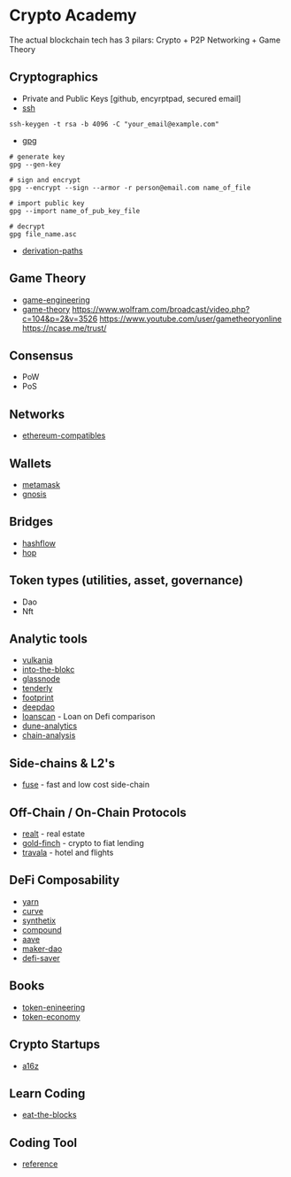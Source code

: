 # Crypto Academy

The actual blockchain tech has 3 pilars:
Crypto + P2P Networking + Game Theory

## Cryptographics

* Private and Public Keys [github, encyrptpad, secured email]
* [ssh](https://www.atlassian.com/git/tutorials/git-ssh)

```
ssh-keygen -t rsa -b 4096 -C "your_email@example.com"
```
* [gpg](https://www.digitalocean.com/community/tutorials/how-to-use-gpg-to-encrypt-and-sign-messages)
```
# generate key
gpg --gen-key

# sign and encrypt
gpg --encrypt --sign --armor -r person@email.com name_of_file

# import public key
gpg --import name_of_pub_key_file

# decrypt
gpg file_name.asc

```


* [derivation-paths](https://medium.com/myetherwallet/hd-wallets-and-derivation-paths-explained-865a643c7bf2)

## Game Theory

* [game-engineering](http://www.ma.huji.ac.il/raumann/documents/GameEngineeringEngSite.pdf)
* [game-theory](http://www.ma.huji.ac.il/raumann/lectures.htm)
https://www.wolfram.com/broadcast/video.php?c=104&p=2&v=3526
https://www.youtube.com/user/gametheoryonline
https://ncase.me/trust/


## Consensus

* PoW
* PoS


## Networks

* [ethereum-compatibles](https://chainlist.org/)

## Wallets

* [metamask](https://metamask.io/)
* [gnosis](https://gnosis.io/)


## Bridges

* [hashflow](https://app.hashflow.com/)
* [hop](https://app.hop.exchange)

## Token types (utilities, asset, governance)

* Dao
* Nft

## Analytic tools

* [vulkania](https://vulkania.io/)
* [into-the-blokc](https://www.intotheblock.com/)
* [glassnode](https://glassnode.com/)
* [tenderly](https://tenderly.co/)
* [footprint](https://www.footprint.network/)
* [deepdao](https://deepdao.io/)
* [loanscan](https://loanscan.io/) - Loan on Defi comparison
* [dune-analytics](https://dune.xyz)
* [chain-analysis](https://www.chainalysis.com/)


## Side-chains & L2's

* [fuse](https://fuse.io) - fast and low cost side-chain


## Off-Chain / On-Chain Protocols

* [realt](https://realt.co/) - real estate
* [gold-finch](https://goldfinch.finance/) - crypto to fiat lending
* [travala](https://travala.com) - hotel and flights


## DeFi Composability

* [yarn](https://yearn.finance/#/home)
* [curve](https://curve.fi/)
* [synthetix](https://synthetix.io/)
* [compound](https://compound.finance/)
* [aave](https://aave.com/)
* [maker-dao](https://makerdao.com/)
* [defi-saver](https://defisaver.com/)


## Books

* [token-enineering](https://www.amazon.com/Economics-Math-Token-Engineering-DeFi-ebook/dp/B08NCP7K7S)
* [token-economy](https://www.amazon.com/Token-Economy-Web3-reinvents-Internet/dp/3982103819/)


## Crypto Startups

* [a16z](https://a16z.com/crypto-startup-school/)

## Learn Coding
* [eat-the-blocks](https://eattheblocks.com/)


## Coding Tool
* [reference](https://cryptodevhub.io/wiki/ethereum-virtual-machine-tools)
